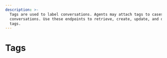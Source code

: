 ```yaml
---
description: >-
  Tags are used to label conversations. Agents may attach tags to cases and/or
  conversations. Use these endpoints to retrieve, create, update, and delete
  tags.
---
```


# Tags

